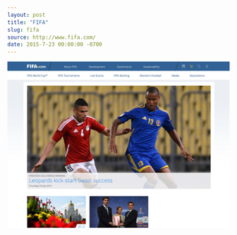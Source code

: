 ```yaml
---
layout: post
title: "FIFA"
slug: fifa
source: http://www.fifa.com/
date: 2015-7-23 00:00:00 -0700
---
```


<img src="/screenshots/fifa.jpg">
